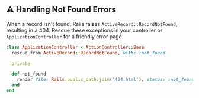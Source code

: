 ## ⚠️ Handling Not Found Errors

When a record isn't found, Rails raises `ActiveRecord::RecordNotFound`, resulting in a 404. Rescue these exceptions in your controller or `ApplicationController` for a friendly error page.

```ruby
class ApplicationController < ActionController::Base
  rescue_from ActiveRecord::RecordNotFound, with: :not_found

  private

  def not_found
    render file: Rails.public_path.join('404.html'), status: :not_found
  end
end
```